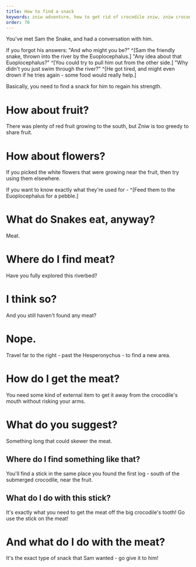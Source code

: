 ```yaml
---
title: How to find a snack
keywords: zniw adventure, how to get rid of crocodile zniw, zniw crocodile bait, zniw cross river
order: 70
---
```

You've met Sam the Snake, and had a conversation with him.

If you forgot his answers:
"And who might you be?" ^[Sam the friendly snake, thrown into the river by the Euoplocephalus.]
"Any idea about that Euoplocephalus?" ^[You could try to pull him out from the other side.]
"Why didn't you just swim through the river?" ^[He got tired, and might even drown if he tries again - some food would really help.]

Basically, you need to find a snack for him to regain his strength.

# How about fruit?
There was plenty of red fruit growing to the south, but Zniw is too greedy to share fruit.

# How about flowers?
If you picked the white flowers that were growing near the fruit, then try using them elsewhere.

If you want to know exactly what they're used for - ^[Feed them to the Euoplocephalus for a pebble.]

# What do Snakes eat, anyway?
Meat.

# Where do I find meat?
Have you fully explored this riverbed?

# I think so?
And you still haven't found any meat?

# Nope.
Travel far to the right - past the Hesperonychus - to find a new area.

# How do I get the meat?
You need some kind of external item to get it away from the crocodile's mouth without risking your arms.

# What do you suggest?
Something long that could skewer the meat.

## Where do I find something like that?
You'll find a stick in the same place you found the first log - south of the submerged crocodile, near the fruit.

## What do I do with this stick?
It's exactly what you need to get the meat off the big crocodile's tooth! Go use the stick on the meat!

# And what do I do with the meat?
It's the exact type of snack that Sam wanted - go give it to him!